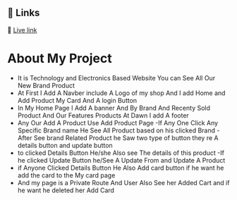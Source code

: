 ## 🔗 Links
🔗 [Live link](https://assingment-10-cliend-side.web.app/)
# About My Project
- It is Technology and Electronics Based Website You can See All Our New Brand Product
- At First I Add A Navber include A Logo of my shop And I add Home and Add Product My Card And A login Button
- In My Home Page I Add A banner And By Brand And Recenty Sold Product And Our Features Products At Dawn I add A footer
- Any Our Add A Product Use Add Product Page
-If Any One Click Any Specific Brand name He See All Product based on his clicked Brand
-After See brand Related Product he Saw two type of button they re A details button and update button
- to clicked Details Button He/she Also see The details of this product
-If he clicked Update Button he/See A Update From and Update A Product
- if Anyone Clicked Details Button He Also Add card button if he want he add the card to the My card page
- And my page  is a Private Route And User Also See her Added Cart and if he want he deleted her Add Card 
